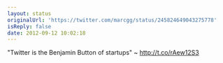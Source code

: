 ```yaml
---
layout: status
originalUrl: 'https://twitter.com/marcgg/status/245824649043275778'
isReply: false
date: 2012-09-12 10:02:18
---
```


"Twitter is the Benjamin Button of startups" ~ http://t.co/rAew12S3
